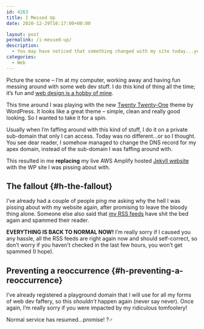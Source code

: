 ```yaml
---
id: 4263
title: I Messed Up
date: 2020-12-29T16:17:00+00:00

layout: post
permalink: /i-messed-up/
description:
  - You may have noticed that something changed with my site today...yeah, sorry about that - I messed up and published a development site.
categories:
  - Web
---
```

Picture the scene &#8211; I’m at my computer, working away and having fun messing around with some web dev stuff. I do this kind of thing all the time; it’s fun and [web design is a hobby of mine](/category/web-design).

This time around I was playing with the new [Twenty Twenty-One](https://wordpress.org/themes/twentytwentyone/) theme by WordPress. It looks like a great theme &#8211; simple, clean and really good looking. So I wanted to take it for a spin.

Usually when I’m faffing around with this kind of stuff, I do it on a private sub-domain that only I can access. Today was no different…or so I thought. You see dear reader, I somehow managed to change the DNS record for my apex domain, instead of the sub-domain I was faffing around with.

This resulted in me **replacing** my live AWS Amplify hosted [Jekyll website](/goodbye-wordpress-switched-to-jekyll/) with the WP site I was pissing about with.

## The fallout {#h-the-fallout}

I’ve already had a couple of people ping me asking why the hell I was pissing about with my website again, after promising to leave the bloody thing alone. Someone else also said that [my RSS feeds](/rss-feeds) have shit the bed again and spammed their reader.

**EVERYTHING IS BACK TO NORMAL NOW!** I’m really sorry if I caused you any hassle, all the RSS feeds are right again now and should self-correct, so don’t worry if you haven’t checked in the last few hours, you won’t get spammed (I hope).

## Preventing a reoccurrence {#h-preventing-a-reoccurrence}

I’ve already registered a playground domain that I will use for all my forms of web dev faffery, so this _shouldn’t_ happen again (never say never). Once again, I’m really sorry if you were impacted by my ridiculous tomfoolery!

Normal service has resumed…promise! ?‍♂️
